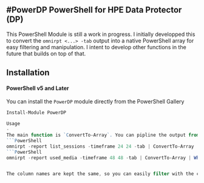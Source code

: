 #PowerDP
PowerShell for HPE Data Protector (DP)
-

This PowerShell Module is still a work in progress. I initially developped this to convert the `omnirpt <...> -tab` output into a native PowerShell array for easy filtering and manipulation. I intent to develop other functions in the future that builds on top of that.

Installation
-
#### PowerShell v5 and Later
You can install the `PowerDP` module directly from the PowerShell Gallery
```PowerShell
Install-Module PowerDP

Usage
-
The main function is `ConvertTo-Array`. You can pipline the output from the `omnirpt` command or pass it as a parameter.
```PowerShell
omnirpt -report list_sessions -timeframe 24 24 -tab | ConvertTo-Array
```PowerShell
omnirpt -report used_media -timeframe 48 48 -tab | ConvertTo-Array | Where-Object {$_.Location -like "*HP:MSL6480*"}


The column names are kept the same, so you can easily filter with the columns names and display only the columns you want. It's important to include the `-tab` parameter because the function needs the input to be tab separated.